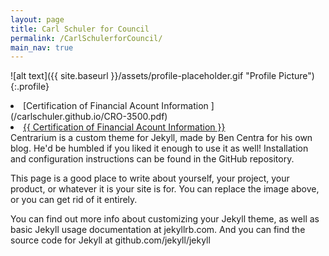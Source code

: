 ```yaml
---
layout: page
title: Carl Schuler for Council
permalink: /CarlSchulerforCouncil/
main_nav: true
---
```

![alt text]({{ site.baseurl }}/assets/profile-placeholder.gif "Profile Picture"){:.profile}

<li>[Certification of Financial Acount Information ] (/carlschuler.github.io/CRO-3500.pdf) </li>
<li> <a href="{{CRO-3500.pdf}}">{{ Certification of Financial Acount Information }}</a> </li>
Centrarium is a custom theme for Jekyll, made by Ben Centra for his own blog. He'd be humbled if you liked it enough to use it as well! Installation and configuration instructions can be found in the GitHub repository.

This page is a good place to write about yourself, your project, your product, or whatever it is your site is for. You can replace the image above, or you can get rid of it entirely.

You can find out more info about customizing your Jekyll theme, as well as basic Jekyll usage documentation at jekyllrb.com. And you can find the source code for Jekyll at github.com/jekyll/jekyll

